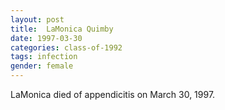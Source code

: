 ```yaml
---
layout: post
title:  LaMonica Quimby
date: 1997-03-30
categories: class-of-1992
tags: infection
gender: female
---
```

LaMonica died of appendicitis on March 30, 1997.
